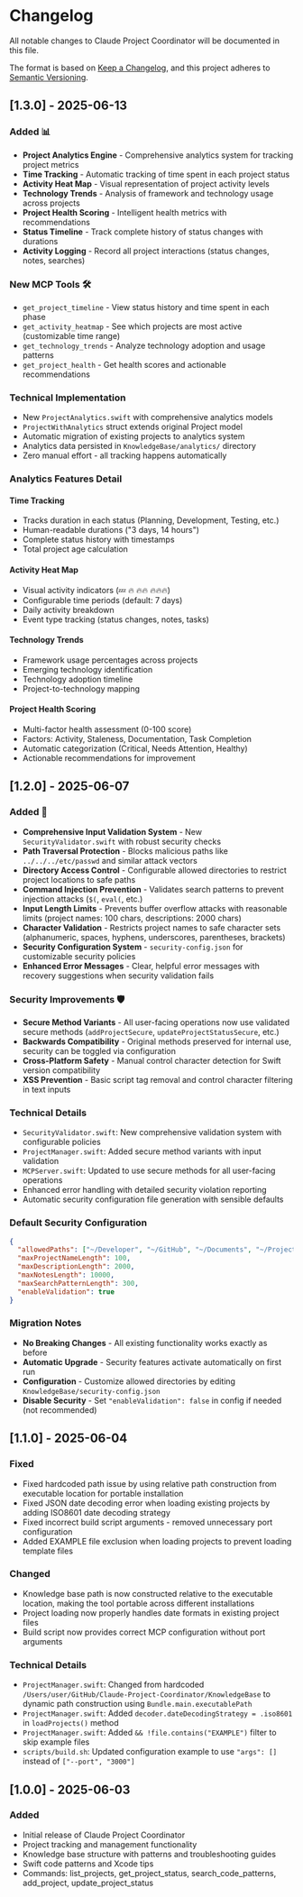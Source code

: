 # Changelog

All notable changes to Claude Project Coordinator will be documented in this file.

The format is based on [Keep a Changelog](https://keepachangelog.com/en/1.0.0/),
and this project adheres to [Semantic Versioning](https://semver.org/spec/v2.0.0.html).

## [1.3.0] - 2025-06-13

### Added 📊
- **Project Analytics Engine** - Comprehensive analytics system for tracking project metrics
- **Time Tracking** - Automatic tracking of time spent in each project status
- **Activity Heat Map** - Visual representation of project activity levels
- **Technology Trends** - Analysis of framework and technology usage across projects
- **Project Health Scoring** - Intelligent health metrics with recommendations
- **Status Timeline** - Track complete history of status changes with durations
- **Activity Logging** - Record all project interactions (status changes, notes, searches)

### New MCP Tools 🛠️
- `get_project_timeline` - View status history and time spent in each phase
- `get_activity_heatmap` - See which projects are most active (customizable time range)
- `get_technology_trends` - Analyze technology adoption and usage patterns
- `get_project_health` - Get health scores and actionable recommendations

### Technical Implementation
- New `ProjectAnalytics.swift` with comprehensive analytics models
- `ProjectWithAnalytics` struct extends original Project model
- Automatic migration of existing projects to analytics system
- Analytics data persisted in `KnowledgeBase/analytics/` directory
- Zero manual effort - all tracking happens automatically

### Analytics Features Detail

#### Time Tracking
- Tracks duration in each status (Planning, Development, Testing, etc.)
- Human-readable durations ("3 days, 14 hours")
- Complete status history with timestamps
- Total project age calculation

#### Activity Heat Map
- Visual activity indicators (💤 🔥 🔥🔥 🔥🔥🔥)
- Configurable time periods (default: 7 days)
- Daily activity breakdown
- Event type tracking (status changes, notes, tasks)

#### Technology Trends
- Framework usage percentages across projects
- Emerging technology identification
- Technology adoption timeline
- Project-to-technology mapping

#### Project Health Scoring
- Multi-factor health assessment (0-100 score)
- Factors: Activity, Staleness, Documentation, Task Completion
- Automatic categorization (Critical, Needs Attention, Healthy)
- Actionable recommendations for improvement

## [1.2.0] - 2025-06-07

### Added 🔐
- **Comprehensive Input Validation System** - New `SecurityValidator.swift` with robust security checks
- **Path Traversal Protection** - Blocks malicious paths like `../../../etc/passwd` and similar attack vectors
- **Directory Access Control** - Configurable allowed directories to restrict project locations to safe paths
- **Command Injection Prevention** - Validates search patterns to prevent injection attacks (`$(`, `eval(`, etc.)
- **Input Length Limits** - Prevents buffer overflow attacks with reasonable limits (project names: 100 chars, descriptions: 2000 chars)
- **Character Validation** - Restricts project names to safe character sets (alphanumeric, spaces, hyphens, underscores, parentheses, brackets)
- **Security Configuration System** - `security-config.json` for customizable security policies
- **Enhanced Error Messages** - Clear, helpful error messages with recovery suggestions when security validation fails

### Security Improvements 🛡️
- **Secure Method Variants** - All user-facing operations now use validated secure methods (`addProjectSecure`, `updateProjectStatusSecure`, etc.)
- **Backwards Compatibility** - Original methods preserved for internal use, security can be toggled via configuration
- **Cross-Platform Safety** - Manual control character detection for Swift version compatibility
- **XSS Prevention** - Basic script tag removal and control character filtering in text inputs

### Technical Details
- `SecurityValidator.swift`: New comprehensive validation system with configurable policies
- `ProjectManager.swift`: Added secure method variants with input validation
- `MCPServer.swift`: Updated to use secure methods for all user-facing operations
- Enhanced error handling with detailed security violation reporting
- Automatic security configuration file generation with sensible defaults

### Default Security Configuration
```json
{
  "allowedPaths": ["~/Developer", "~/GitHub", "~/Documents", "~/Projects", "~/Desktop/Development", "~/Xcode"],
  "maxProjectNameLength": 100,
  "maxDescriptionLength": 2000,
  "maxNotesLength": 10000,
  "maxSearchPatternLength": 300,
  "enableValidation": true
}
```

### Migration Notes
- **No Breaking Changes** - All existing functionality works exactly as before
- **Automatic Upgrade** - Security features activate automatically on first run
- **Configuration** - Customize allowed directories by editing `KnowledgeBase/security-config.json`
- **Disable Security** - Set `"enableValidation": false` in config if needed (not recommended)

## [1.1.0] - 2025-06-04

### Fixed
- Fixed hardcoded path issue by using relative path construction from executable location for portable installation
- Fixed JSON date decoding error when loading existing projects by adding ISO8601 date decoding strategy
- Fixed incorrect build script arguments - removed unnecessary port configuration
- Added EXAMPLE file exclusion when loading projects to prevent loading template files

### Changed
- Knowledge base path is now constructed relative to the executable location, making the tool portable across different installations
- Project loading now properly handles date formats in existing project files
- Build script now provides correct MCP configuration without port arguments

### Technical Details
- `ProjectManager.swift`: Changed from hardcoded `/Users/user/GitHub/Claude-Project-Coordinator/KnowledgeBase` to dynamic path construction using `Bundle.main.executablePath`
- `ProjectManager.swift`: Added `decoder.dateDecodingStrategy = .iso8601` in `loadProjects()` method
- `ProjectManager.swift`: Added `&& !file.contains("EXAMPLE")` filter to skip example files
- `scripts/build.sh`: Updated configuration example to use `"args": []` instead of `["--port", "3000"]`

## [1.0.0] - 2025-06-03

### Added
- Initial release of Claude Project Coordinator
- Project tracking and management functionality
- Knowledge base structure with patterns and troubleshooting guides
- Swift code patterns and Xcode tips
- Commands: list_projects, get_project_status, search_code_patterns, add_project, update_project_status
